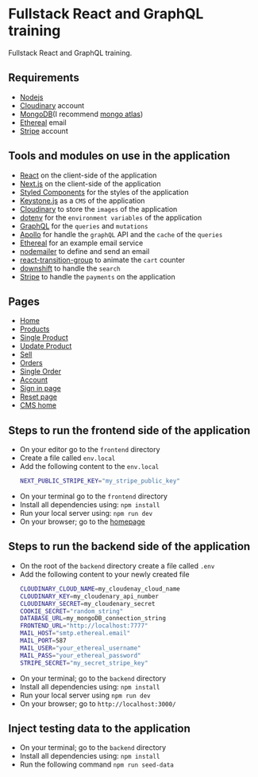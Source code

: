 # Fullstack React and GraphQL training

Fullstack React and GraphQL training.

## Requirements

- [Nodejs](https://nodejs.org/en/)
- [Cloudinary](https://cloudinary.com/) account
- [MongoDB](https://www.mongodb.com/2)(I recommend [mongo atlas](https://www.mongodb.com/cloud/atlas))
- [Ethereal](https://ethereal.email/) email
- [Stripe](https://stripe.com/) account

## Tools and modules on use in the application

- [React](https://reactjs.org/) on the client-side of the application
- [Next.js](https://nextjs.org/) on the client-side of the application
- [Styled Components](https://styled-components.com/) for the styles of the application
- [Keystone.js](https://www.keystonejs.com/) as a `CMS` of the application
- [Cloudinary](https://cloudinary.com/) to store the `images` of the application
- [dotenv](https://www.npmjs.com/package/dotenv) for the `environment variables` of the application
- [GraphQL](https://graphql.org/) for the `queries` and `mutations`
- [Apollo](https://www.apollographql.com/) for handle the `graphQL` API and the `cache` of the `queries`
- [Ethereal](https://ethereal.email/) for an example email service
- [nodemailer](https://nodemailer.com/about/) to define and send an email
- [react-transition-group](https://reactcommunity.org/react-transition-group/) to animate the `cart` counter
- [downshift](https://www.downshift-js.com/) to handle the `search`
- [Stripe](https://stripe.com/) to handle the `payments` on the application

## Pages

- [Home](http://localhost:7777/)
- [Products](http://localhost:7777/products)
- [Single Product](http://localhost:7777/product/id_of_a_product)
- [Update Product](http://localhost:7777/update?id=id_of_a_product)
- [Sell](http://localhost:7777/sell)
- [Orders](http://localhost:7777/orders)
- [Single Order](http://localhost:7777/order/id_of_an_order)
- [Account](http://localhost:7777/account)
- [Sign in page](http://localhost:7777/signin)
- [Reset page](http://localhost:7777/reset?token=send_your_valid_token)
- [CMS home](http://localhost:3000/)

## Steps to run the frontend side of the application

- On your editor go to the `frontend` directory
- Create a file called `env.local`
- Add the following content to the `env.local`
  ```bash
  NEXT_PUBLIC_STRIPE_KEY="my_stripe_public_key"
  ```
- On your terminal go to the `frontend` directory
- Install all dependencies using: `npm install`
- Run your local server using: `npm run dev`
- On your browser; go to the [homepage](http://localhost:7777/)

## Steps to run the backend side of the application

- On the root of the `backend` directory create a file called `.env`
- Add the following content to your newly created file
  ```bash
  CLOUDINARY_CLOUD_NAME=my_cloudenay_cloud_name
  CLOUDINARY_KEY=my_cloudenary_api_number
  CLOUDINARY_SECRET=my_cloudenary_secret
  COOKIE_SECRET="random_string"
  DATABASE_URL=my_mongoDB_connection_string
  FRONTEND_URL="http://localhost:7777"
  MAIL_HOST="smtp.ethereal.email"
  MAIL_PORT=587
  MAIL_USER="your_ethereal_username"
  MAIL_PASS="your_ethereal_password"
  STRIPE_SECRET="my_secret_stripe_key"
  ```
- On your terminal; go to the `backend` directory
- Install all dependencies using: `npm install`
- Run your local server using `npm run dev`
- On your browser; go to `http://localhost:3000/`

## Inject testing data to the application

- On your terminal; go to the `backend` directory
- Install all dependencies using: `npm install`
- Run the following command `npm run seed-data`
